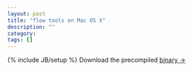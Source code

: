 ```yaml
---
layout: post
title: "flow tools on Mac OS X"
description: ""
category: 
tags: []
---
```

{% include JB/setup %}
Download the precompiled [binary →](https://github.com/downloads/vbajpai/blog/flow-tools-fprobe.mpkg)
